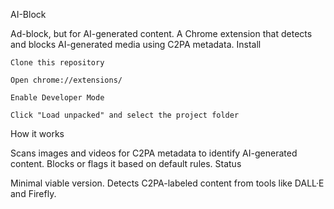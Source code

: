AI-Block

Ad-block, but for AI-generated content.
A Chrome extension that detects and blocks AI-generated media using C2PA metadata.
Install

    Clone this repository

    Open chrome://extensions/

    Enable Developer Mode

    Click "Load unpacked" and select the project folder

How it works

Scans images and videos for C2PA metadata to identify AI-generated content. Blocks or flags it based on default rules.
Status

Minimal viable version. Detects C2PA-labeled content from tools like DALL·E and Firefly.
